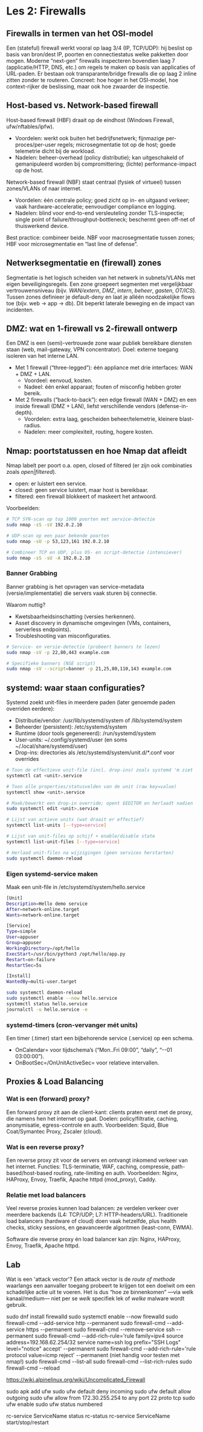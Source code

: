# Les 2: Firewalls

## Firewalls in termen van het OSI-model

Een (stateful) firewall werkt vooral op laag 3/4 (IP, TCP/UDP): hij beslist op basis van bron/dest IP, poorten en connectiestatus welke pakketten door mogen.
Moderne “next-gen” firewalls inspecteren bovendien laag 7 (applicatie/HTTP, DNS, etc.) om regels te maken op basis van applicaties of URL-paden.
Er bestaan ook transparante/bridge firewalls die op laag 2 inline zitten zonder te routeren. Concreet: hoe hoger in het OSI-model, hoe context-rijker de beslissing, maar ook hoe zwaarder de inspectie.

## Host-based vs. Network-based firewall

Host-based firewall (HBF) draait op de eindhost (Windows Firewall, ufw/nftables/ipfw).

- Voordelen: werkt ook buiten het bedrijfsnetwerk; fijnmazige per-proces/per-user regels; microsegmentatie tot op de host; goede telemetrie dicht bij de workload.
- Nadelen: beheer-overhead (policy distributie); kan uitgeschakeld of gemanipuleerd worden bij compromittering; (lichte) performance-impact op de host.

Network-based firewall (NBF) staat centraal (fysiek of virtueel) tussen zones/VLANs of naar internet.

- Voordelen: één centrale policy; goed zicht op in- en uitgaand verkeer; vaak hardware-acceleratie; eenvoudiger compliance en logging.
- Nadelen: blind voor end-to-end versleuteling zonder TLS-inspectie; single point of failure/throughput-bottleneck; beschermt geen off-net of thuiswerkend device.

Best practice: combineer beide. NBF voor macrosegmentatie tussen zones; HBF voor microsegmentatie en “last line of defense”.

## Netwerksegmentatie en (firewall) zones

Segmentatie is het logisch scheiden van het netwerk in subnets/VLANs met eigen beveiligingsregels.
Een zone groepeert segmenten met vergelijkbaar vertrouwensniveau (bijv. *WAN/extern*, *DMZ*, *intern*, *beheer*, *gasten*, *OT/ICS*).
Tussen zones definieer je default-deny en laat je alléén noodzakelijke flows toe (bijv. web → app → db). Dit beperkt laterale beweging en de impact van incidenten.

## DMZ: wat en 1-firewall vs 2-firewall ontwerp

Een DMZ is een (semi)-vertrouwde zone waar publiek bereikbare diensten staan (web, mail-gateway, VPN concentrator). Doel: externe toegang isoleren van het interne LAN.

- Met 1 firewall (“three-legged”): één appliance met drie interfaces: WAN + DMZ + LAN.
  - Voordeel: eenvoud, kosten.
  - Nadeel: één enkel apparaat; fouten of misconfig hebben groter bereik.
- Met 2 firewalls (“back-to-back”): een edge firewall (WAN + DMZ) en een inside firewall (DMZ + LAN), liefst verschillende vendors (defense-in-depth).
  - Voordelen: extra laag, gescheiden beheer/telemetrie, kleinere blast-radius.
  - Nadelen: meer complexiteit, routing, hogere kosten.

## Nmap: poortstatussen en hoe Nmap dat afleidt

Nmap labelt per poort o.a. open, closed of filtered (er zijn ook combinaties zoals *open|filtered*).

- open: er luistert een service.  
- closed: geen service luistert, maar host is bereikbaar.  
- filtered: een firewall blokkeert of maskeert het antwoord.  

Voorbeelden:

```bash
# TCP SYN-scan op top 1000 poorten met service-detectie
sudo nmap -sS -sV 192.0.2.10

# UDP-scan op een paar bekende poorten
sudo nmap -sU -p 53,123,161 192.0.2.10

# Combineer TCP en UDP, plus OS- en script-detectie (intensiever)
sudo nmap -sS -sU -A 192.0.2.10
```

### Banner Grabbing

Banner grabbing is het opvragen van service-metadata (versie/implementatie) die servers vaak sturen bij connectie.

Waarom nuttig?

- Kwetsbaarheidsinschatting (versies herkennen).  
- Asset discovery in dynamische omgevingen (VMs, containers, serverless endpoints).  
- Troubleshooting van misconfiguraties.

```bash
# Service- en versie-detectie (probeert banners te lezen)
sudo nmap -sV -p 22,80,443 example.com

# Specifieke banners (NSE script)
sudo nmap -sV --script=banner -p 21,25,80,110,143 example.com
```

## systemd: waar staan configuraties?

Systemd zoekt unit-files in meerdere paden (later genoemde paden overriden eerdere):

- Distributie/vendor: /usr/lib/systemd/system of /lib/systemd/system
- Beheerder (persistent): /etc/systemd/system
- Runtime (door tools gegenereerd): /run/systemd/system
- User-units: ~/.config/systemd/user (en soms ~/.local/share/systemd/user)
- Drop-ins: directories als /etc/systemd/system/unit.d/*.conf voor overrides

```bash
# Toon de effectieve unit-file (incl. drop-ins) zoals systemd 'm ziet
systemctl cat <unit>.service

# Toon alle properties/statusvelden van de unit (raw key=value)
systemctl show <unit>.service

# Maak/bewerkt een drop-in override; opent $EDITOR en herlaadt nadien
sudo systemctl edit <unit>.service

# Lijst van actieve units (wat draait er effectief)
systemctl list-units [--type=service]

# Lijst van unit-files op schijf + enable/disable state
systemctl list-unit-files [--type=service]

# Herlaad unit-files na wijzigingen (geen services herstarten)
sudo systemctl daemon-reload
```

### Eigen systemd-service maken

Maak een unit-file in /etc/systemd/system/hello.service

```bash
[Unit]
Description=Hello demo service
After=network-online.target
Wants=network-online.target

[Service]
Type=simple
User=appuser
Group=appuser
WorkingDirectory=/opt/hello
ExecStart=/usr/bin/python3 /opt/hello/app.py
Restart=on-failure
RestartSec=5s

[Install]
WantedBy=multi-user.target
```

```bash
sudo systemctl daemon-reload
sudo systemctl enable --now hello.service
systemctl status hello.service
journalctl -u hello.service -e
```

### systemd-timers (cron-vervanger mét units)

Een timer (.timer) start een bijbehorende service (.service) op een schema.

- OnCalendar= voor tijdschema’s (“Mon..Fri 09:00”, “daily”, “--01 03:00:00”).
- OnBootSec=/OnUnitActiveSec= voor relatieve intervallen.

## Proxies & Load Balancing

### Wat is een (forward) proxy?

Een forward proxy zit aan de client-kant: clients praten eerst met de proxy, die namens hen het internet op gaat.
Doelen: policy/filtratie, caching, anonymisatie, egress-controle en auth.
Voorbeelden: Squid, Blue Coat/Symantec Proxy, Zscaler (cloud).

### Wat is een reverse proxy?

Een reverse proxy zit voor de servers en ontvangt inkomend verkeer van het internet.
Functies: TLS-terminatie, WAF, caching, compressie, path-based/host-based routing, rate-limiting en auth.
Voorbeelden: Nginx, HAProxy, Envoy, Traefik, Apache httpd (mod_proxy), Caddy.

### Relatie met load balancers

Veel reverse proxies kunnen load balancen: ze verdelen verkeer over meerdere backends (L4: TCP/UDP; L7: HTTP-headers/URL).
Traditionele load balancers (hardware of cloud) doen vaak hetzelfde, plus health checks, sticky sessions, en geavanceerde algoritmen (least-conn, EWMA).

Software die reverse proxy én load balancer kan zijn: Nginx, HAProxy, Envoy, Traefik, Apache httpd.

## Lab

Wat is een 'attack vector'? Een attack vector is de *route of methode* waarlangs een aanvaller toegang probeert te krijgen tot een doelwit om een schadelijke actie uit te voeren.
Het is dus “hoe ze binnenkomen” —via welk kanaal/medium— niet per se *welk* specifiek lek of *welke* malware wordt gebruik.

sudo dnf install firewalld
sudo systemctl enable --now firewalld
sudo firewall-cmd --add-service http --permanent
sudo firewall-cmd --add-service https --permanent
sudo firewall-cmd --remove-service ssh --permanent
sudo firewall-cmd --add-rich-rule='rule family=ipv4 source address=192.168.62.254/32 service name=ssh log prefix="SSH Logs" level="notice" accept'  --permanent
sudo firewall-cmd --add-rich-rule='rule protocol value=icmp reject' --permanent (niet handig voor testen met nmap!)
sudo firewall-cmd --list-all
sudo firewall-cmd --list-rich-rules
sudo firewall-cmd --reload

<https://wiki.alpinelinux.org/wiki/Uncomplicated_Firewall>

sudo apk add ufw
sudo ufw default deny incoming
sudo ufw default allow outgoing
sudo ufw allow from 172.30.255.254 to any port 22 proto tcp
sudo ufw enable
sudo ufw status numbered

rc-service ServiceName status
rc-status
rc-service ServiceName start/stop/restart
